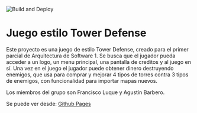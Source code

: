 ![Build and Deploy][badge]
# Juego estilo Tower Defense

Este proyecto es una juego de estilo Tower Defense, creado para el primer parcial de Arquitectura de Software 1.
Se busca que el jugador pueda acceder a un logo, un menu principal, una pantalla de creditos y al juego en sí. Una vez en el juego
el jugador puede obtener dinero destruyendo enemigos, que usa para comprar y mejorar 4 tipos de torres contra 3 tipos de enemigos,
con funcionalidad para importar mapas nuevos.


Los miembros del grupo son Francisco Luque y Agustín Barbero.

Se puede ver desde: [Github Pages][gh-pages]


[gh-pages]:https://ucc-arquitecturasoftwarei.github.io/primer-parcial-barbero-luque/
[badge]:https://github.com/UCC-ArquitecturaSoftwareI/primer-parcial-barbero-luque/workflows/Build%20and%20Deploy/badge.svg

